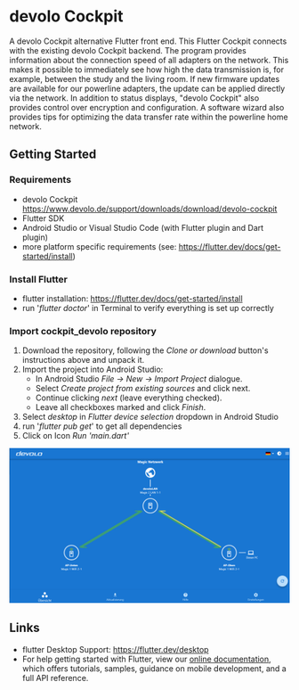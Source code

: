 # devolo Cockpit

A devolo Cockpit alternative Flutter front end. This Flutter Cockpit connects with the existing devolo Cockpit backend. 
The program provides information about the connection speed of all adapters on the network. This makes it possible to immediately see how high the data transmission is, for example, between the study and the living room. If new firmware updates are available for our powerline adapters, the update can be applied directly via the network. In addition to status displays, "devolo Cockpit" also provides control over encryption and configuration. A software wizard also provides tips for optimizing the data transfer rate within the powerline home network.


## Getting Started

### Requirements
- devolo Cockpit https://www.devolo.de/support/downloads/download/devolo-cockpit
- Flutter SDK
- Android Studio or Visual Studio Code (with Flutter plugin and Dart plugin)
- more platform specific requirements (see: https://flutter.dev/docs/get-started/install)

### Install Flutter
- flutter installation: https://flutter.dev/docs/get-started/install
- run '*flutter doctor*' in Terminal to verify everything is set up correctly

### Import cockpit_devolo repository
1. Download the repository, following the *Clone or download* button's instructions above and unpack it.
2. Import the project into Android Studio:
   * In Android Studio *File -> New -> Import Project* dialogue.
   * Select *Create project from existing sources* and click next.
   * Continue clicking *next* (leave everything checked).
   * Leave all checkboxes marked and click *Finish*.
3. Select *desktop* in *Flutter device selection* dropdown in Android Studio
5. run '*flutter pub get*' to get all dependencies
4. Click on Icon *Run 'main.dart'*


<img src="images/overview.PNG"  width="700">



## Links
- flutter Desktop Support: https://flutter.dev/desktop
- For help getting started with Flutter, view our
[online documentation](https://flutter.dev/docs), which offers tutorials,
samples, guidance on mobile development, and a full API reference.




